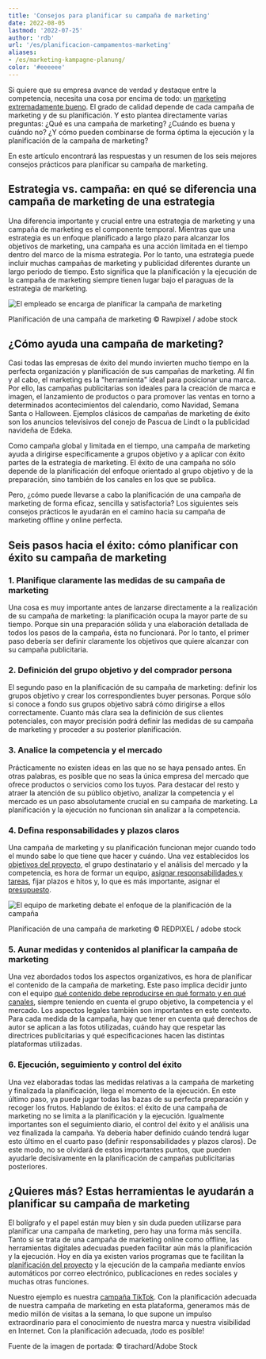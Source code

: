 ```yaml
---
title: 'Consejos para planificar su campaña de marketing'
date: 2022-08-05
lastmod: '2022-07-25'
author: 'rdb'
url: '/es/planificacion-campamentos-marketing'
aliases: 
- /es/marketing-kampagne-planung/
color: '#eeeeee'
---
```


Si quiere que su empresa avance de verdad y destaque entre la competencia, necesita una cosa por encima de todo: un [marketing extremadamente bueno](https://seatable.io/marketing/). El grado de calidad depende de cada campaña de marketing y de su planificación. Y esto plantea directamente varias preguntas: ¿Qué es una campaña de marketing? ¿Cuándo es buena y cuándo no? ¿Y cómo pueden combinarse de forma óptima la ejecución y la planificación de la campaña de marketing?

En este artículo encontrará las respuestas y un resumen de los seis mejores consejos prácticos para planificar su campaña de marketing.

## Estrategia vs. campaña: en qué se diferencia una campaña de marketing de una estrategia

Una diferencia importante y crucial entre una estrategia de marketing y una campaña de marketing es el componente temporal. Mientras que una estrategia es un enfoque planificado a largo plazo para alcanzar los objetivos de marketing, una campaña es una acción limitada en el tiempo dentro del marco de la misma estrategia. Por lo tanto, una estrategia puede incluir muchas campañas de marketing y publicidad diferentes durante un largo periodo de tiempo. Esto significa que la planificación y la ejecución de la campaña de marketing siempre tienen lugar bajo el paraguas de la estrategia de marketing.

![El empleado se encarga de planificar la campaña de marketing](https://seatable.io/wp-content/uploads/2022/07/Marketing-Kampagne-Planung_AdobeStock_101585925-711x474.jpg)

Planificación de una campaña de marketing © Rawpixel / adobe stock

## ¿Cómo ayuda una campaña de marketing?

Casi todas las empresas de éxito del mundo invierten mucho tiempo en la perfecta organización y planificación de sus campañas de marketing. Al fin y al cabo, el marketing es la "herramienta" ideal para posicionar una marca. Por ello, las campañas publicitarias son ideales para la creación de marca e imagen, el lanzamiento de productos o para promover las ventas en torno a determinados acontecimientos del calendario, como Navidad, Semana Santa o Halloween. Ejemplos clásicos de campañas de marketing de éxito son los anuncios televisivos del conejo de Pascua de Lindt o la publicidad navideña de Edeka.

Como campaña global y limitada en el tiempo, una campaña de marketing ayuda a dirigirse específicamente a grupos objetivo y a aplicar con éxito partes de la estrategia de marketing. El éxito de una campaña no sólo depende de la planificación del enfoque orientado al grupo objetivo y de la preparación, sino también de los canales en los que se publica.

Pero, ¿cómo puede llevarse a cabo la planificación de una campaña de marketing de forma eficaz, sencilla y satisfactoria? Los siguientes seis consejos prácticos le ayudarán en el camino hacia su campaña de marketing offline y online perfecta.

## Seis pasos hacia el éxito: cómo planificar con éxito su campaña de marketing

### 1\. Planifique claramente las medidas de su campaña de marketing

Una cosa es muy importante antes de lanzarse directamente a la realización de su campaña de marketing: la planificación ocupa la mayor parte de su tiempo. Porque sin una preparación sólida y una elaboración detallada de todos los pasos de la campaña, ésta no funcionará. Por lo tanto, el primer paso debería ser definir claramente los objetivos que quiere alcanzar con su campaña publicitaria.

### 2\. Definición del grupo objetivo y del comprador persona

El segundo paso en la planificación de su campaña de marketing: definir los grupos objetivo y crear los correspondientes buyer personas. Porque sólo si conoce a fondo sus grupos objetivo sabrá cómo dirigirse a ellos correctamente. Cuanto más clara sea la definición de sus clientes potenciales, con mayor precisión podrá definir las medidas de su campaña de marketing y proceder a su posterior planificación.

### 3\. Analice la competencia y el mercado

Prácticamente no existen ideas en las que no se haya pensado antes. En otras palabras, es posible que no seas la única empresa del mercado que ofrece productos o servicios como los tuyos. Para destacar del resto y atraer la atención de su público objetivo, analizar la competencia y el mercado es un paso absolutamente crucial en su campaña de marketing. La planificación y la ejecución no funcionan sin analizar a la competencia.

### 4\. Defina responsabilidades y plazos claros

Una campaña de marketing y su planificación funcionan mejor cuando todo el mundo sabe lo que tiene que hacer y cuándo. Una vez establecidos los [objetivos del proyecto](https://seatable.io/vorlagen-projektplanung/), el grupo destinatario y el análisis del mercado y la competencia, es hora de formar un equipo, [asignar responsabilidades y tareas](https://seatable.io/projektstrukturplan-vorlage/), fijar plazos e hitos y, lo que es más importante, asignar el [presupuesto](https://seatable.io/budgetplanung-vorlage/).

![El equipo de marketing debate el enfoque de la planificación de la campaña](https://seatable.io/wp-content/uploads/2022/07/Marketing-Kampagne-Planung_AdobeStock_216876303-711x474.jpg)

Planificación de una campaña de marketing © REDPIXEL / adobe stock

### 5\. Aunar medidas y contenidos al planificar la campaña de marketing

Una vez abordados todos los aspectos organizativos, es hora de planificar el contenido de la campaña de marketing. Este paso implica decidir junto con el equipo [qué contenido debe reproducirse en qué formato y en qué canales](https://seatable.io/social-media-plan-vorlage/), siempre teniendo en cuenta el grupo objetivo, la competencia y el mercado. Los aspectos legales también son importantes en este contexto. Para cada medida de la campaña, hay que tener en cuenta qué derechos de autor se aplican a las fotos utilizadas, cuándo hay que respetar las directrices publicitarias y qué especificaciones hacen las distintas plataformas utilizadas.

### 6\. Ejecución, seguimiento y control del éxito

Una vez elaboradas todas las medidas relativas a la campaña de marketing y finalizada la planificación, llega el momento de la ejecución. En este último paso, ya puede jugar todas las bazas de su perfecta preparación y recoger los frutos. Hablando de éxitos: el éxito de una campaña de marketing no se limita a la planificación y la ejecución. Igualmente importantes son el seguimiento diario, el control del éxito y el análisis una vez finalizada la campaña. Ya debería haber definido cuándo tendrá lugar esto último en el cuarto paso (definir responsabilidades y plazos claros). De este modo, no se olvidará de estos importantes puntos, que pueden ayudarle decisivamente en la planificación de campañas publicitarias posteriores.

## ¿Quieres más? Estas herramientas le ayudarán a planificar su campaña de marketing

El bolígrafo y el papel están muy bien y sin duda pueden utilizarse para planificar una campaña de marketing, pero hay una forma más sencilla. Tanto si se trata de una campaña de marketing online como offline, las herramientas digitales adecuadas pueden facilitar aún más la planificación y la ejecución. Hoy en día ya existen varios programas que te facilitan la [planificación del proyecto](https://seatable.io/vorlagen-projektplanung/) y la ejecución de la campaña mediante envíos automáticos por correo electrónico, publicaciones en redes sociales y muchas otras funciones.

Nuestro ejemplo es nuestra [campaña TikTok](https://t3n.de/consent?redirecturl=%2Fnews%2Fseatable-tiktok-case-study-1477428%2F). Con la planificación adecuada de nuestra campaña de marketing en esta plataforma, generamos más de medio millón de visitas a la semana, lo que supone un impulso extraordinario para el conocimiento de nuestra marca y nuestra visibilidad en Internet. Con la planificación adecuada, ¡todo es posible!

Fuente de la imagen de portada: © tirachard/Adobe Stock
